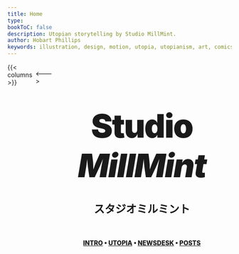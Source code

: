 ```yaml
---
title: Home
type:
bookToC: false
description: Utopian storytelling by Studio MillMint.
author: Hobart Phillips
keywords: illustration, design, motion, utopia, utopianism, art, comics, comic, hobart, phillips, vekllei, millmint
---
```

<style>
	body {
		width: 100%;
		height: 100%;
	}
	@media screen and (min-width: 60rem) {
	/* columns wrap fix */
		.markdown .book-columns>div {
			min-width: 450px;
		}
	}
	.markdown .book-columns>div {
	margin: 1rem 0;
	min-width: 496.5px;
	}
	@media (max-width: 76rem) {
	  .desktop {
		display: none;
	  }
	}
	.desktop img {
		max-height: 20vh;
	}
	.book-footer{
		display: none;
	}
	/* hide header */
	strong {
		display: none;
	}
	button {
		display: none;
	}
	.book-menu {
		display: inline-block;
		position: static;
	}
	.book-menu nav {
		padding: 2rem 1rem 2rem 2rem!important;
		position: static;

	}
	.book-page {
		padding: 0;
	}
	.markdown a:visited {
		color: var(--color-gray);
	}
	.markdown a {
		text-decoration: none;
		color: var(--color-gray);
	}
	.markdown a:hover {
		color: var(--body-font-color);
		text-decoration: none;
	}
	@media only screen and (max-width: 600px) {
    @media screen and (max-width: 56rem) {
        .markdown {
            margin-top: 0;
        }
    }
}
.markdown .book-columns > div {
    margin-top: 1rem;
		padding-top: 2rem;
}
#HeaderCanvas {
    display: block;
    margin: 0px;
    padding: 0px;
    height: 100vh;
    width: 100%;
    border-radius: 5px;
		position: absolute;
		left: -256px;
		width: 125%;
}
</style>

<link href="/layouts/shortcodes/parallax.html" rel="import" />

<!--<main class="container flex" style="min-width: 100%;">
{{% parallax %}}
</main>-->

<div style="max-width: 80rem;">
<div style="height: 100vh; display:flex;justify-content:center;"
<div style="max-width: 60rem; margin-left: auto; margin-right: auto; max-height: 100vh;">
{{< columns >}} <!-- begin columns block -->
<img class="desktop" style="float: right; width: 80%; padding: 20px; text-align: center; margin: auto; margin-right: auto; background-color: var(--gray-100)" src="/images/mastheads/princess.png">

<---> <!-- magic separator, between columns -->
<div class="homepage" style="padding: 6rem 0rem; min-width: 80%;">
<h1 style="margin-left: auto; margin-right: auto; font-weight: 900; margin-top: 0; margin-bottom: 0; text-align: center; font-size: 55pt; letter-spacing: -2px;">Studio</h1>
<h1 style="margin-left: auto; margin-right: auto; font-weight: 900; margin-top: 0; text-align: center; margin-bottom: 10px; font-size: 55pt; letter-spacing: -2px;"><i> MillMint</i></h1>
<h1 style="font-weight: 800; text-align: center; font-weight: bolder; font-size: 18pt;">スタジオミルミント</h2>
<div style="display:table; margin:0 auto; padding: 10px;">
<span class="dot-pink"></span>
<span class="dot-orange"></span>
<span class="dot-yellow"></span>
<span class="dot-green"></span>
<span class="dot-blue"></span>
</div>
<h4 style="color: var(--color-gray); font-weight: 800; text-align: center; word-wrap: break-word; margin-top: 1rem;"><a href="/utopia/intro/">INTRO</a> • <a href="/utopia/vekllei">UTOPIA</a> • <a href="/newsdesk/about/">NEWSDESK</a> • <a href="/posts/">POSTS</a></h4>

</div>
</div>
{{< /columns >}}
</div>
</div>
